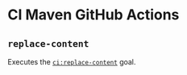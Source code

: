 # CI Maven GitHub Actions

## `replace-content`

Executes the [`ci:replace-content`](https://github.com/Best-Quality-Engineering/ci-maven-plugin#cireplace-content) goal.
